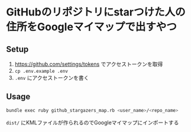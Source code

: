 # GitHubのリポジトリにstarつけた人の住所をGoogleマイマップで出すやつ

## Setup
1. https://github.com/settings/tokens でアクセストークンを取得
2. `cp .env.example .env`
3. `.env` にアクセストークンを書く

## Usage
```sh
bundle exec ruby github_stargazers_map.rb <user_name>/<repo_name>
```

`dist/` にKMLファイルが作られるのでGoogleマイマップにインポートする
